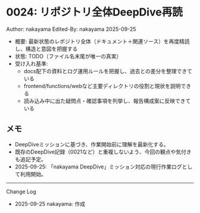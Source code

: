 # 0024: リポジトリ全体DeepDive再読

Author: nakayama
Edited-By: nakayama 2025-09-25

- 概要: 最新状態のレポジトリ全体（ドキュメント＋関連ソース）を再度精読し、構造と意図を把握する
- 状態: TODO（ファイル名末尾が唯一の真実）
- 受け入れ基準:
  - docs配下の資料とログ運用ルールを把握し、過去との差分を整理できている
  - frontend/functions/webなど主要ディレクトリの役割と現状を説明できる
  - 読み込み中に出た疑問点・確認事項を列挙し、報告構成案に反映できている

## メモ
- DeepDiveミッションに基づき、作業開始前に理解を最新化する。
- 既存のDeepDive記録（0021など）と重複しないよう、今回の観点や気付きも追記予定。
- 2025-09-25: 「nakayama DeepDive」ミッション対応の現行作業ログとして利用開始。

---
Change Log
- 2025-09-25 nakayama: 作成
